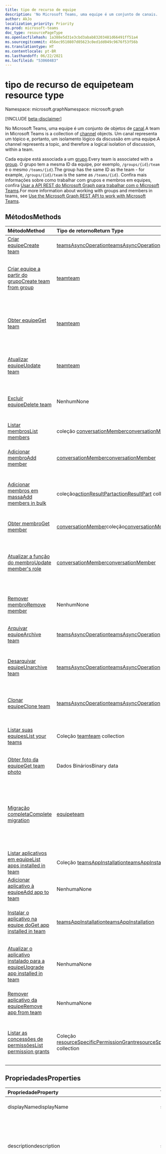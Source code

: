 ```yaml
---
title: tipo de recurso de equipe
description: 'No Microsoft Teams, uma equipe é um conjunto de canais. '
author: AkJo
localization_priority: Priority
ms.prod: microsoft-teams
doc_type: resourcePageType
ms.openlocfilehash: 1a388e5d31e3cbd3abab83203481d66491ff51a4
ms.sourcegitcommit: 456ec9510807d05623c0ed1dd049c9676f53f56b
ms.translationtype: HT
ms.contentlocale: pt-BR
ms.lasthandoff: 06/22/2021
ms.locfileid: "53060483"
---
```

# <a name="team-resource-type"></a><span data-ttu-id="aadde-103">tipo de recurso de equipe</span><span class="sxs-lookup"><span data-stu-id="aadde-103">team resource type</span></span>

<span data-ttu-id="aadde-104">Namespace: microsoft.graph</span><span class="sxs-lookup"><span data-stu-id="aadde-104">Namespace: microsoft.graph</span></span>

[!INCLUDE [beta-disclaimer](../../includes/beta-disclaimer.md)]

<span data-ttu-id="aadde-105">No Microsoft Teams, uma equipe é um conjunto de objetos de [canal](channel.md).</span><span class="sxs-lookup"><span data-stu-id="aadde-105">A team in Microsoft Teams is a collection of [channel](channel.md) objects.</span></span> <span data-ttu-id="aadde-106">Um canal representa um tópico e, portanto, um isolamento lógico da discussão em uma equipe.</span><span class="sxs-lookup"><span data-stu-id="aadde-106">A channel represents a topic, and therefore a logical isolation of discussion, within a team.</span></span>

<span data-ttu-id="aadde-107">Cada equipe está associada a um [grupo](../resources/group.md).</span><span class="sxs-lookup"><span data-stu-id="aadde-107">Every team is associated with a [group](../resources/group.md).</span></span> <span data-ttu-id="aadde-108">O grupo tem a mesma ID da equipe, por exemplo, `/groups/{id}/team` é o mesmo `/teams/{id}`.</span><span class="sxs-lookup"><span data-stu-id="aadde-108">The group has the same ID as the team - for example, `/groups/{id}/team` is the same as `/teams/{id}`.</span></span> <span data-ttu-id="aadde-109">Confira mais informações sobre como trabalhar com grupos e membros em equipes, confira [Usar a API REST do Microsoft Graph para trabalhar com o Microsoft Teams](teams-api-overview.md).</span><span class="sxs-lookup"><span data-stu-id="aadde-109">For more information about working with groups and members in teams, see [Use the Microsoft Graph REST API to work with Microsoft Teams](teams-api-overview.md).</span></span>

## <a name="methods"></a><span data-ttu-id="aadde-110">Métodos</span><span class="sxs-lookup"><span data-stu-id="aadde-110">Methods</span></span>

| <span data-ttu-id="aadde-111">Método</span><span class="sxs-lookup"><span data-stu-id="aadde-111">Method</span></span>       | <span data-ttu-id="aadde-112">Tipo de retorno</span><span class="sxs-lookup"><span data-stu-id="aadde-112">Return Type</span></span>  |<span data-ttu-id="aadde-113">Descrição</span><span class="sxs-lookup"><span data-stu-id="aadde-113">Description</span></span>|
|:---------------|:--------|:----------|
|[<span data-ttu-id="aadde-114">Criar equipe</span><span class="sxs-lookup"><span data-stu-id="aadde-114">Create team</span></span>](../api/team-post.md) | [<span data-ttu-id="aadde-115">teamsAsyncOperation</span><span class="sxs-lookup"><span data-stu-id="aadde-115">teamsAsyncOperation</span></span>](teamsasyncoperation.md) | <span data-ttu-id="aadde-116">Crie uma equipe do zero.</span><span class="sxs-lookup"><span data-stu-id="aadde-116">Create a team from scratch.</span></span> |
|[<span data-ttu-id="aadde-117">Criar equipe a partir do grupo</span><span class="sxs-lookup"><span data-stu-id="aadde-117">Create team from group</span></span>](../api/team-put-teams.md) | [<span data-ttu-id="aadde-118">team</span><span class="sxs-lookup"><span data-stu-id="aadde-118">team</span></span>](team.md) | <span data-ttu-id="aadde-119">Crie uma nova equipe ou adicione uma equipe a um grupo existente.</span><span class="sxs-lookup"><span data-stu-id="aadde-119">Create a new team, or add a team to an existing group.</span></span>|
|[<span data-ttu-id="aadde-120">Obter equipe</span><span class="sxs-lookup"><span data-stu-id="aadde-120">Get team</span></span>](../api/team-get.md) | [<span data-ttu-id="aadde-121">team</span><span class="sxs-lookup"><span data-stu-id="aadde-121">team</span></span>](team.md) | <span data-ttu-id="aadde-122">Recupere as propriedades e relações da equipe especificada.</span><span class="sxs-lookup"><span data-stu-id="aadde-122">Retrieve the properties and relationships of the specified team.</span></span>|
|[<span data-ttu-id="aadde-123">Atualizar equipe</span><span class="sxs-lookup"><span data-stu-id="aadde-123">Update team</span></span>](../api/team-update.md) | [<span data-ttu-id="aadde-124">team</span><span class="sxs-lookup"><span data-stu-id="aadde-124">team</span></span>](team.md) |<span data-ttu-id="aadde-125">Atualize as propriedades da equipe especificada.</span><span class="sxs-lookup"><span data-stu-id="aadde-125">Update the properties of the specified team.</span></span> |
|[<span data-ttu-id="aadde-126">Excluir equipe</span><span class="sxs-lookup"><span data-stu-id="aadde-126">Delete team</span></span>](../api/group-delete.md) | <span data-ttu-id="aadde-127">Nenhum</span><span class="sxs-lookup"><span data-stu-id="aadde-127">None</span></span> |<span data-ttu-id="aadde-128">Exclua a equipe e o grupo associado.</span><span class="sxs-lookup"><span data-stu-id="aadde-128">Delete the team and its associated group.</span></span> |
|[<span data-ttu-id="aadde-129">Listar membros</span><span class="sxs-lookup"><span data-stu-id="aadde-129">List members</span></span>](../api/team-list-members.md)|<span data-ttu-id="aadde-130">coleção [conversationMember](../resources/conversationmember.md)</span><span class="sxs-lookup"><span data-stu-id="aadde-130">[conversationMember](../resources/conversationmember.md) collection</span></span>|<span data-ttu-id="aadde-131">Obtenha a lista de membros nessa equipe.</span><span class="sxs-lookup"><span data-stu-id="aadde-131">Get the list of members in the team.</span></span>|
|[<span data-ttu-id="aadde-132">Adicionar membro</span><span class="sxs-lookup"><span data-stu-id="aadde-132">Add member</span></span>](../api/team-post-members.md)|[<span data-ttu-id="aadde-133">conversationMember</span><span class="sxs-lookup"><span data-stu-id="aadde-133">conversationMember</span></span>](../resources/conversationmember.md)|<span data-ttu-id="aadde-134">Adicione um novo membro à equipe.</span><span class="sxs-lookup"><span data-stu-id="aadde-134">Add a new member to the team.</span></span>|
|[<span data-ttu-id="aadde-135">Adicionar membros em massa</span><span class="sxs-lookup"><span data-stu-id="aadde-135">Add members in bulk</span></span>](../api/conversationmembers-add.md)|<span data-ttu-id="aadde-136">coleção[actionResultPart](../resources/actionresultpart.md)</span><span class="sxs-lookup"><span data-stu-id="aadde-136">[actionResultPart](../resources/actionresultpart.md) collection</span></span>|<span data-ttu-id="aadde-137">Adicione vários membros à equipe em uma única solicitação.</span><span class="sxs-lookup"><span data-stu-id="aadde-137">Add multiple members to the team in a single request.</span></span>|
|[<span data-ttu-id="aadde-138">Obter membro</span><span class="sxs-lookup"><span data-stu-id="aadde-138">Get member</span></span>](../api/team-get-members.md) | <span data-ttu-id="aadde-139">[conversationMember](conversationmember.md)coleção</span><span class="sxs-lookup"><span data-stu-id="aadde-139">[conversationMember](conversationmember.md) collection</span></span> | <span data-ttu-id="aadde-140">Obtenha um membro na equipe.</span><span class="sxs-lookup"><span data-stu-id="aadde-140">Get a member in the team.</span></span>|
|[<span data-ttu-id="aadde-141">Atualizar a função do membro</span><span class="sxs-lookup"><span data-stu-id="aadde-141">Update member's role</span></span>](../api/team-update-members.md)|[<span data-ttu-id="aadde-142">conversationMember</span><span class="sxs-lookup"><span data-stu-id="aadde-142">conversationMember</span></span>](../resources/conversationmember.md)|<span data-ttu-id="aadde-143">Alterar um membro para um proprietário ou voltar para um membro regular.</span><span class="sxs-lookup"><span data-stu-id="aadde-143">Change a member to an owner or back to a regular member.</span></span>|
|[<span data-ttu-id="aadde-144">Remover membro</span><span class="sxs-lookup"><span data-stu-id="aadde-144">Remove member</span></span>](../api/team-delete-members.md)|<span data-ttu-id="aadde-145">Nenhum</span><span class="sxs-lookup"><span data-stu-id="aadde-145">None</span></span>|<span data-ttu-id="aadde-146">Remova um membro existente da equipe.</span><span class="sxs-lookup"><span data-stu-id="aadde-146">Remove an existing member from the team.</span></span>|
|[<span data-ttu-id="aadde-147">Arquivar equipe</span><span class="sxs-lookup"><span data-stu-id="aadde-147">Archive team</span></span>](../api/team-archive.md) | [<span data-ttu-id="aadde-148">teamsAsyncOperation</span><span class="sxs-lookup"><span data-stu-id="aadde-148">teamsAsyncOperation</span></span>](../resources/teamsasyncoperation.md) |<span data-ttu-id="aadde-149">Coloque a equipe em um estado somente leitura.</span><span class="sxs-lookup"><span data-stu-id="aadde-149">Put the team in a read-only state.</span></span> |
|[<span data-ttu-id="aadde-150">Desarquivar equipe</span><span class="sxs-lookup"><span data-stu-id="aadde-150">Unarchive team</span></span>](../api/team-unarchive.md) | [<span data-ttu-id="aadde-151">teamsAsyncOperation</span><span class="sxs-lookup"><span data-stu-id="aadde-151">teamsAsyncOperation</span></span>](../resources/teamsasyncoperation.md) |<span data-ttu-id="aadde-152">Restaure a equipe com um estado de leitura e gravação.</span><span class="sxs-lookup"><span data-stu-id="aadde-152">Restore the team to a read-write state.</span></span> |
|[<span data-ttu-id="aadde-153">Clonar equipe</span><span class="sxs-lookup"><span data-stu-id="aadde-153">Clone team</span></span>](../api/team-clone.md) | [<span data-ttu-id="aadde-154">teamsAsyncOperation</span><span class="sxs-lookup"><span data-stu-id="aadde-154">teamsAsyncOperation</span></span>](../resources/teamsasyncoperation.md) |<span data-ttu-id="aadde-155">Copie a equipe e o grupo associado.</span><span class="sxs-lookup"><span data-stu-id="aadde-155">Copy the team and its associated group.</span></span> |
|[<span data-ttu-id="aadde-156">Listar suas equipes</span><span class="sxs-lookup"><span data-stu-id="aadde-156">List your teams</span></span>](../api/user-list-joinedteams.md) | <span data-ttu-id="aadde-157">Coleção [team](team.md)</span><span class="sxs-lookup"><span data-stu-id="aadde-157">[team](team.md) collection</span></span> | <span data-ttu-id="aadde-158">Liste as equipes das quais você é membro.</span><span class="sxs-lookup"><span data-stu-id="aadde-158">List the teams you are a member of.</span></span> |
|[<span data-ttu-id="aadde-159">Obter foto da equipe</span><span class="sxs-lookup"><span data-stu-id="aadde-159">Get team photo</span></span>](../api/team-get-photo.md) | <span data-ttu-id="aadde-160">Dados Binários</span><span class="sxs-lookup"><span data-stu-id="aadde-160">Binary data</span></span> | <span data-ttu-id="aadde-161">Obter a foto (imagem) de uma equipe.</span><span class="sxs-lookup"><span data-stu-id="aadde-161">Get the photo (picture) for a team.</span></span> |
|[<span data-ttu-id="aadde-162">Migração completa</span><span class="sxs-lookup"><span data-stu-id="aadde-162">Complete migration</span></span>](../api/team-completemigration.md)|[<span data-ttu-id="aadde-163">equipe</span><span class="sxs-lookup"><span data-stu-id="aadde-163">team</span></span>](team.md)| <span data-ttu-id="aadde-164">Remove o modo de migração da equipe e disponibiliza a equipe aos usuários para postar e ler mensagens.</span><span class="sxs-lookup"><span data-stu-id="aadde-164">Removes migration mode from the team and makes the team available to users to post and read messages.</span></span>|
|[<span data-ttu-id="aadde-165">Listar aplicativos em equipe</span><span class="sxs-lookup"><span data-stu-id="aadde-165">List apps installed in team</span></span>](../api/team-list-installedapps.md) | <span data-ttu-id="aadde-166">Coleção [teamsAppInstallation](teamsappinstallation.md)</span><span class="sxs-lookup"><span data-stu-id="aadde-166">[teamsAppInstallation](teamsappinstallation.md) collection</span></span> | <span data-ttu-id="aadde-167">Liste os aplicativos instalados em uma equipe.</span><span class="sxs-lookup"><span data-stu-id="aadde-167">List apps installed in a team.</span></span>|
|[<span data-ttu-id="aadde-168">Adicionar aplicativo à equipe</span><span class="sxs-lookup"><span data-stu-id="aadde-168">Add app to team</span></span>](../api/team-post-installedapps.md) |<span data-ttu-id="aadde-169">Nenhuma</span><span class="sxs-lookup"><span data-stu-id="aadde-169">None</span></span> | <span data-ttu-id="aadde-170">Adicione (instale) um aplicativo a uma equipe.</span><span class="sxs-lookup"><span data-stu-id="aadde-170">Add (install) an app to a team.</span></span>|
|[<span data-ttu-id="aadde-171">Instalar o aplicativo na equipe do</span><span class="sxs-lookup"><span data-stu-id="aadde-171">Get app installed in team</span></span>](../api/team-get-installedapps.md) | [<span data-ttu-id="aadde-172">teamsAppInstallation</span><span class="sxs-lookup"><span data-stu-id="aadde-172">teamsAppInstallation</span></span>](teamsappinstallation.md) | <span data-ttu-id="aadde-173">Obtenha o aplicativo especificado instalado em uma equipe.</span><span class="sxs-lookup"><span data-stu-id="aadde-173">Get the specified app installed in a team.</span></span>|
|[<span data-ttu-id="aadde-174">Atualizar o aplicativo instalado para a equipe</span><span class="sxs-lookup"><span data-stu-id="aadde-174">Upgrade app installed in team</span></span>](../api/team-teamsappinstallation-upgrade.md) | <span data-ttu-id="aadde-175">Nenhuma</span><span class="sxs-lookup"><span data-stu-id="aadde-175">None</span></span> | <span data-ttu-id="aadde-176">Atualize o aplicativo instalado em uma equipe para a versão mais recente.</span><span class="sxs-lookup"><span data-stu-id="aadde-176">Upgrade the app installed in a team to the latest version.</span></span>|
|[<span data-ttu-id="aadde-177">Remover aplicativo da equipe</span><span class="sxs-lookup"><span data-stu-id="aadde-177">Remove app from team</span></span>](../api/team-delete-installedapps.md) | <span data-ttu-id="aadde-178">Nenhuma</span><span class="sxs-lookup"><span data-stu-id="aadde-178">None</span></span> | <span data-ttu-id="aadde-179">Remova (desinstale) um aplicativo de uma equipe.</span><span class="sxs-lookup"><span data-stu-id="aadde-179">Remove (uninstall) an app from a team.</span></span>|
|[<span data-ttu-id="aadde-180">Listar as concessões de permissões</span><span class="sxs-lookup"><span data-stu-id="aadde-180">List permission grants</span></span>](../api/team-list-permissiongrants.md) | <span data-ttu-id="aadde-181">Coleção [resourceSpecificPermissionGrant](resourcespecificpermissiongrant.md)</span><span class="sxs-lookup"><span data-stu-id="aadde-181">[resourceSpecificPermissionGrant](resourcespecificpermissiongrant.md) collection</span></span> | <span data-ttu-id="aadde-182">Liste as permissões que foram concedidas aos aplicativos para acessar a equipe.</span><span class="sxs-lookup"><span data-stu-id="aadde-182">List permissions that have been granted to apps to access the team.</span></span>|

## <a name="properties"></a><span data-ttu-id="aadde-183">Propriedades</span><span class="sxs-lookup"><span data-stu-id="aadde-183">Properties</span></span>

| <span data-ttu-id="aadde-184">Propriedade</span><span class="sxs-lookup"><span data-stu-id="aadde-184">Property</span></span> | <span data-ttu-id="aadde-185">Tipo</span><span class="sxs-lookup"><span data-stu-id="aadde-185">Type</span></span> | <span data-ttu-id="aadde-186">Descrição</span><span class="sxs-lookup"><span data-stu-id="aadde-186">Description</span></span> |
|:---------------|:--------|:----------|
|<span data-ttu-id="aadde-187">displayName</span><span class="sxs-lookup"><span data-stu-id="aadde-187">displayName</span></span>|<span data-ttu-id="aadde-188">string</span><span class="sxs-lookup"><span data-stu-id="aadde-188">string</span></span>| <span data-ttu-id="aadde-189">O nome da equipe.</span><span class="sxs-lookup"><span data-stu-id="aadde-189">The name of the team.</span></span> |
|<span data-ttu-id="aadde-190">description</span><span class="sxs-lookup"><span data-stu-id="aadde-190">description</span></span>|<span data-ttu-id="aadde-191">string</span><span class="sxs-lookup"><span data-stu-id="aadde-191">string</span></span>| <span data-ttu-id="aadde-192">Uma descrição opcional para a equipe.</span><span class="sxs-lookup"><span data-stu-id="aadde-192">An optional description for the team.</span></span> <span data-ttu-id="aadde-193">O comprimento máximo é de 1024 caracteres.</span><span class="sxs-lookup"><span data-stu-id="aadde-193">Maximum length: 1024 characters.</span></span> |
|<span data-ttu-id="aadde-194">classificação</span><span class="sxs-lookup"><span data-stu-id="aadde-194">classification</span></span>|<span data-ttu-id="aadde-195">string</span><span class="sxs-lookup"><span data-stu-id="aadde-195">string</span></span>| <span data-ttu-id="aadde-196">Um rótulo opcional.</span><span class="sxs-lookup"><span data-stu-id="aadde-196">An optional label.</span></span> <span data-ttu-id="aadde-197">Normalmente descreve a confidencialidade da empresa ou dos dados da equipe.</span><span class="sxs-lookup"><span data-stu-id="aadde-197">Typically describes the data or business sensitivity of the team.</span></span> <span data-ttu-id="aadde-198">Deve coincidir com um dos conjuntos predefinidos no diretório do locatário.</span><span class="sxs-lookup"><span data-stu-id="aadde-198">Must match one of a pre-configured set in the tenant's directory.</span></span> |
|<span data-ttu-id="aadde-199">specialization</span><span class="sxs-lookup"><span data-stu-id="aadde-199">specialization</span></span>|[<span data-ttu-id="aadde-200">teamSpecialization</span><span class="sxs-lookup"><span data-stu-id="aadde-200">teamSpecialization</span></span>](teamspecialization.md)| <span data-ttu-id="aadde-201">Opcional.</span><span class="sxs-lookup"><span data-stu-id="aadde-201">Optional.</span></span> <span data-ttu-id="aadde-202">Indica se a equipe destina-se a um caso de uso específico.</span><span class="sxs-lookup"><span data-stu-id="aadde-202">Indicates whether the team is intended for a particular use case.</span></span>  <span data-ttu-id="aadde-203">Cada especialização de equipe tem acesso a comportamentos e experiências exclusivos direcionados ao seu caso de uso.</span><span class="sxs-lookup"><span data-stu-id="aadde-203">Each team specialization has access to unique behaviors and experiences targeted to its use case.</span></span> |
|<span data-ttu-id="aadde-204">visibility</span><span class="sxs-lookup"><span data-stu-id="aadde-204">visibility</span></span>|[<span data-ttu-id="aadde-205">teamVisibilityType</span><span class="sxs-lookup"><span data-stu-id="aadde-205">teamVisibilityType</span></span>](teamvisibilitytype.md)| <span data-ttu-id="aadde-p106">A visibilidade de um grupo e equipe. Padrão é Público.</span><span class="sxs-lookup"><span data-stu-id="aadde-p106">The visibility of the group and team. Defaults to Public.</span></span> |
|<span data-ttu-id="aadde-208">funSettings</span><span class="sxs-lookup"><span data-stu-id="aadde-208">funSettings</span></span>|[<span data-ttu-id="aadde-209">teamFunSettings</span><span class="sxs-lookup"><span data-stu-id="aadde-209">teamFunSettings</span></span>](teamfunsettings.md) |<span data-ttu-id="aadde-210">Configurações que definem o uso de Giphy, memes e figurinhas na equipe.</span><span class="sxs-lookup"><span data-stu-id="aadde-210">Settings to configure use of Giphy, memes, and stickers in the team.</span></span>|
|<span data-ttu-id="aadde-211">guestSettings</span><span class="sxs-lookup"><span data-stu-id="aadde-211">guestSettings</span></span>|[<span data-ttu-id="aadde-212">teamGuestSettings</span><span class="sxs-lookup"><span data-stu-id="aadde-212">teamGuestSettings</span></span>](teamguestsettings.md) |<span data-ttu-id="aadde-213">Configurações que definem se os convidados podem criar, atualizar ou excluir canais na equipe.</span><span class="sxs-lookup"><span data-stu-id="aadde-213">Settings to configure whether guests can create, update, or delete channels in the team.</span></span>|
|<span data-ttu-id="aadde-214">internalId</span><span class="sxs-lookup"><span data-stu-id="aadde-214">internalId</span></span> | <span data-ttu-id="aadde-215">string</span><span class="sxs-lookup"><span data-stu-id="aadde-215">string</span></span> | <span data-ttu-id="aadde-216">Uma ID exclusiva da equipe, que foi usada em alguns locais, como o log de auditoria da [API da Atividade de Gestão do Office 365](/office/office-365-management-api/office-365-management-activity-api-reference).</span><span class="sxs-lookup"><span data-stu-id="aadde-216">A unique ID for the team that has been used in a few places such as the audit log/[Office 365 Management Activity API](/office/office-365-management-api/office-365-management-activity-api-reference).</span></span> |
|<span data-ttu-id="aadde-217">isArchived</span><span class="sxs-lookup"><span data-stu-id="aadde-217">isArchived</span></span>|<span data-ttu-id="aadde-218">Booliano</span><span class="sxs-lookup"><span data-stu-id="aadde-218">Boolean</span></span>|<span data-ttu-id="aadde-219">Se essa equipe está no modo somente leitura.</span><span class="sxs-lookup"><span data-stu-id="aadde-219">Whether this team is in read-only mode.</span></span> |
|<span data-ttu-id="aadde-220">memberSettings</span><span class="sxs-lookup"><span data-stu-id="aadde-220">memberSettings</span></span>|[<span data-ttu-id="aadde-221">teamMemberSettings</span><span class="sxs-lookup"><span data-stu-id="aadde-221">teamMemberSettings</span></span>](teammembersettings.md) |<span data-ttu-id="aadde-222">Configurações para configurar se os membros podem executar determinadas ações, por exemplo, criar canais e adicionar bots na equipe.</span><span class="sxs-lookup"><span data-stu-id="aadde-222">Settings to configure whether members can perform certain actions, for example, create channels and add bots, in the team.</span></span>|
|<span data-ttu-id="aadde-223">messagingSettings</span><span class="sxs-lookup"><span data-stu-id="aadde-223">messagingSettings</span></span>|[<span data-ttu-id="aadde-224">teamMessagingSettings</span><span class="sxs-lookup"><span data-stu-id="aadde-224">teamMessagingSettings</span></span>](teammessagingsettings.md) |<span data-ttu-id="aadde-225">Configurações para definir a mensagens e menções na equipe.</span><span class="sxs-lookup"><span data-stu-id="aadde-225">Settings to configure messaging and mentions in the team.</span></span>|
|<span data-ttu-id="aadde-226">discoverySettings</span><span class="sxs-lookup"><span data-stu-id="aadde-226">discoverySettings</span></span>|[<span data-ttu-id="aadde-227">teamDiscoverySettings</span><span class="sxs-lookup"><span data-stu-id="aadde-227">teamDiscoverySettings</span></span>](teamdiscoverysettings.md) |<span data-ttu-id="aadde-228">Configurações de capacidade de descoberta da equipe por outras pessoas.</span><span class="sxs-lookup"><span data-stu-id="aadde-228">Settings to configure team discoverability by others.</span></span>|
|<span data-ttu-id="aadde-229">webUrl</span><span class="sxs-lookup"><span data-stu-id="aadde-229">webUrl</span></span>|<span data-ttu-id="aadde-230">cadeia de caracteres (somente leitura)</span><span class="sxs-lookup"><span data-stu-id="aadde-230">string (readonly)</span></span> | <span data-ttu-id="aadde-231">Um hiperlink que será enviado à equipe no cliente do Microsoft Teams.</span><span class="sxs-lookup"><span data-stu-id="aadde-231">A hyperlink that will go to the team in the Microsoft Teams client.</span></span> <span data-ttu-id="aadde-232">Esta é a URL que você recebe ao clicar com o botão direito do mouse em uma equipe no cliente do Microsoft Teams e escolher **Obter o link para a equipe**.</span><span class="sxs-lookup"><span data-stu-id="aadde-232">This is the URL that you get when you right-click a team in the Microsoft Teams client and select **Get link to team**.</span></span> <span data-ttu-id="aadde-233">Essa URL deve ser tratada como um blob opaco e não analisado.</span><span class="sxs-lookup"><span data-stu-id="aadde-233">This URL should be treated as an opaque blob, and not parsed.</span></span> |
|<span data-ttu-id="aadde-234">classSettings</span><span class="sxs-lookup"><span data-stu-id="aadde-234">classSettings</span></span>|[<span data-ttu-id="aadde-235">teamClassSettings</span><span class="sxs-lookup"><span data-stu-id="aadde-235">teamClassSettings</span></span>](teamclasssettings.md) |<span data-ttu-id="aadde-236">Definir configurações de uma classe.</span><span class="sxs-lookup"><span data-stu-id="aadde-236">Configure settings of a class.</span></span> <span data-ttu-id="aadde-237">Disponível apenas quando a equipe representa uma classe.</span><span class="sxs-lookup"><span data-stu-id="aadde-237">Available only when the team represents a class.</span></span>|
|<span data-ttu-id="aadde-238">isMembershipLimitedToOwners</span><span class="sxs-lookup"><span data-stu-id="aadde-238">isMembershipLimitedToOwners</span></span>|<span data-ttu-id="aadde-239">Booliano</span><span class="sxs-lookup"><span data-stu-id="aadde-239">Boolean</span></span>|<span data-ttu-id="aadde-240">Se definido para `true`, a equipe está atualmente no estado de membro da equipe apenas para o proprietário e não é acessível a outros membros da equipe, tais como estudantes.</span><span class="sxs-lookup"><span data-stu-id="aadde-240">If set to `true`, the team is currently in the owner-only team membership state and not accessible by other team members, such as students.</span></span>|
|<span data-ttu-id="aadde-241">createdDateTime</span><span class="sxs-lookup"><span data-stu-id="aadde-241">createdDateTime</span></span>|<span data-ttu-id="aadde-242">dateTimeOffset</span><span class="sxs-lookup"><span data-stu-id="aadde-242">dateTimeOffset</span></span>|<span data-ttu-id="aadde-243">Carimbo de data/hora de criação da equipe.</span><span class="sxs-lookup"><span data-stu-id="aadde-243">Timestamp at which the team was created.</span></span>|

### <a name="instance-attributes"></a><span data-ttu-id="aadde-244">Atributos de instância</span><span class="sxs-lookup"><span data-stu-id="aadde-244">Instance attributes</span></span>

<span data-ttu-id="aadde-p109">Atributos de instância são propriedades com comportamentos especiais. Essas propriedades são temporárias e a) definem o comportamento que o serviço deve apresentar ou b) fornecem valores de propriedades de curto prazo, como uma URL de download, para um item com data de expiração.</span><span class="sxs-lookup"><span data-stu-id="aadde-p109">Instance attributes are properties with special behaviors. These properties are temporary and either a) define behavior the service should perform or b) provide short-term property values, like a download URL for an item that expires.</span></span>

| <span data-ttu-id="aadde-247">Nome da propriedade</span><span class="sxs-lookup"><span data-stu-id="aadde-247">Property name</span></span>| <span data-ttu-id="aadde-248">Tipo</span><span class="sxs-lookup"><span data-stu-id="aadde-248">Type</span></span>   | <span data-ttu-id="aadde-249">Descrição</span><span class="sxs-lookup"><span data-stu-id="aadde-249">Description</span></span>
|:-----------------------|:-------|:-------------------------|
|<span data-ttu-id="aadde-250">@microsoft.graph.teamCreationMode</span><span class="sxs-lookup"><span data-stu-id="aadde-250">@microsoft.graph.teamCreationMode</span></span>|<span data-ttu-id="aadde-251">cadeia de caracteres</span><span class="sxs-lookup"><span data-stu-id="aadde-251">string</span></span>|<span data-ttu-id="aadde-252">Indica que a equipe está em estado de migração e atualmente está sendo usada para fins de migração.</span><span class="sxs-lookup"><span data-stu-id="aadde-252">Indicates that the team is in migration state and is currently being used for migration purposes.</span></span> <span data-ttu-id="aadde-253">Ele aceita um valor: `migration`.</span><span class="sxs-lookup"><span data-stu-id="aadde-253">It accepts one value: `migration`.</span></span> <span data-ttu-id="aadde-254">**Observação**: no futuro, a Microsoft pode exigir que você ou seus clientes paguem taxas adicionais com base na quantidade de dados importados.</span><span class="sxs-lookup"><span data-stu-id="aadde-254">**Note**: In the future, Microsoft may require you or your customers to pay additional fees based on the amount of data imported.</span></span>|

<span data-ttu-id="aadde-255">Para um exemplo de solicitação POST, confira [Solicitação (criar equipe no estado de migração)](https://docs.microsoft.com/microsoftteams/platform/graph-api/import-messages/import-external-messages-to-teams).</span><span class="sxs-lookup"><span data-stu-id="aadde-255">For a POST request example, see [Request (create team in migration state)](https://docs.microsoft.com/microsoftteams/platform/graph-api/import-messages/import-external-messages-to-teams).</span></span>

## <a name="relationships"></a><span data-ttu-id="aadde-256">Relações</span><span class="sxs-lookup"><span data-stu-id="aadde-256">Relationships</span></span>

| <span data-ttu-id="aadde-257">Relação</span><span class="sxs-lookup"><span data-stu-id="aadde-257">Relationship</span></span> | <span data-ttu-id="aadde-258">Tipo</span><span class="sxs-lookup"><span data-stu-id="aadde-258">Type</span></span> | <span data-ttu-id="aadde-259">Descrição</span><span class="sxs-lookup"><span data-stu-id="aadde-259">Description</span></span> |
|:---------------|:--------|:----------|
|<span data-ttu-id="aadde-260">channels</span><span class="sxs-lookup"><span data-stu-id="aadde-260">channels</span></span>|<span data-ttu-id="aadde-261">Coleção [channel](channel.md)</span><span class="sxs-lookup"><span data-stu-id="aadde-261">[channel](channel.md) collection</span></span>|<span data-ttu-id="aadde-262">A coleção de canais e mensagens associadas à equipe.</span><span class="sxs-lookup"><span data-stu-id="aadde-262">The collection of channels & messages associated with the team.</span></span>|
|<span data-ttu-id="aadde-263">installedApps</span><span class="sxs-lookup"><span data-stu-id="aadde-263">installedApps</span></span>|<span data-ttu-id="aadde-264">Coleção [teamsAppInstallation](teamsappinstallation.md)</span><span class="sxs-lookup"><span data-stu-id="aadde-264">[teamsAppInstallation](teamsappinstallation.md) collection</span></span>|<span data-ttu-id="aadde-265">Os aplicativos instalados nessa equipe.</span><span class="sxs-lookup"><span data-stu-id="aadde-265">The apps installed in this team.</span></span>|
|<span data-ttu-id="aadde-266">members</span><span class="sxs-lookup"><span data-stu-id="aadde-266">members</span></span>|<span data-ttu-id="aadde-267">coleção [conversationMember](../resources/conversationmember.md)</span><span class="sxs-lookup"><span data-stu-id="aadde-267">[conversationMember](../resources/conversationmember.md) collection</span></span>|<span data-ttu-id="aadde-268">Membros e proprietários da equipe.</span><span class="sxs-lookup"><span data-stu-id="aadde-268">Members and owners of the team.</span></span>|
|<span data-ttu-id="aadde-269">owners</span><span class="sxs-lookup"><span data-stu-id="aadde-269">owners</span></span>|[<span data-ttu-id="aadde-270">user</span><span class="sxs-lookup"><span data-stu-id="aadde-270">user</span></span>](user.md)| <span data-ttu-id="aadde-271">A lista de proprietários desta equipe.</span><span class="sxs-lookup"><span data-stu-id="aadde-271">The list of this team's owners.</span></span> <span data-ttu-id="aadde-272">Atualmente, ao criar uma equipe usando permissões de aplicativo, exatamente um proprietário deve ser especificado.</span><span class="sxs-lookup"><span data-stu-id="aadde-272">Currently, when creating a team using application permissions, exactly one owner must be specified.</span></span> <span data-ttu-id="aadde-273">Ao usar permissões delegadas pelo usuário, nenhum proprietário pode ser especificado (o usuário atual é o proprietário).</span><span class="sxs-lookup"><span data-stu-id="aadde-273">When using user delegated permissions, no owner can be specified (the current user is the owner).</span></span> <span data-ttu-id="aadde-274">O proprietário deve ser especificado como um objeto ID (GUID), não um UPN.</span><span class="sxs-lookup"><span data-stu-id="aadde-274">Owner must be specified as an object ID (GUID), not a UPN.</span></span> |
|<span data-ttu-id="aadde-275">operations</span><span class="sxs-lookup"><span data-stu-id="aadde-275">operations</span></span>|<span data-ttu-id="aadde-276">Coleção [teamsAsyncOperation](teamsasyncoperation.md)</span><span class="sxs-lookup"><span data-stu-id="aadde-276">[teamsAsyncOperation](teamsasyncoperation.md) collection</span></span>| <span data-ttu-id="aadde-277">As operações assíncronas que foram executadas ou estão em execução nesta equipe.</span><span class="sxs-lookup"><span data-stu-id="aadde-277">The async operations that ran or are running on this team.</span></span> | 
|<span data-ttu-id="aadde-278">photo</span><span class="sxs-lookup"><span data-stu-id="aadde-278">photo</span></span>|[<span data-ttu-id="aadde-279">profilePhoto</span><span class="sxs-lookup"><span data-stu-id="aadde-279">profilePhoto</span></span>](../resources/profilephoto.md)|<span data-ttu-id="aadde-280">Foto da equipe.</span><span class="sxs-lookup"><span data-stu-id="aadde-280">The team photo.</span></span>|
|[<span data-ttu-id="aadde-281">primaryChannel</span><span class="sxs-lookup"><span data-stu-id="aadde-281">primaryChannel</span></span>](../api/team-get-primarychannel.md)|[<span data-ttu-id="aadde-282">channel</span><span class="sxs-lookup"><span data-stu-id="aadde-282">channel</span></span>](channel.md)| <span data-ttu-id="aadde-283">O canal geral da equipe.</span><span class="sxs-lookup"><span data-stu-id="aadde-283">The general channel for the team.</span></span> | 
|<span data-ttu-id="aadde-284">Cronograma</span><span class="sxs-lookup"><span data-stu-id="aadde-284">schedule</span></span>|[<span data-ttu-id="aadde-285">Cronograma</span><span class="sxs-lookup"><span data-stu-id="aadde-285">schedule</span></span>](schedule.md)| <span data-ttu-id="aadde-286">Cronograma de turno para essa equipe.</span><span class="sxs-lookup"><span data-stu-id="aadde-286">The schedule of shifts for this team.</span></span>|
|<span data-ttu-id="aadde-287">template</span><span class="sxs-lookup"><span data-stu-id="aadde-287">template</span></span>|[<span data-ttu-id="aadde-288">teamsTemplate</span><span class="sxs-lookup"><span data-stu-id="aadde-288">teamsTemplate</span></span>](teamstemplate.md)| <span data-ttu-id="aadde-289">O modelo usado para criar essa equipe.</span><span class="sxs-lookup"><span data-stu-id="aadde-289">The template this team was created from.</span></span> <span data-ttu-id="aadde-290">Confira os [modelos disponíveis](/MicrosoftTeams/get-started-with-teams-templates).</span><span class="sxs-lookup"><span data-stu-id="aadde-290">See [available templates](/MicrosoftTeams/get-started-with-teams-templates).</span></span> |
|<span data-ttu-id="aadde-291">permissionGrants</span><span class="sxs-lookup"><span data-stu-id="aadde-291">permissionGrants</span></span>|<span data-ttu-id="aadde-292">Coleção [resourceSpecificPermissionGrant](resourcespecificpermissiongrant.md)</span><span class="sxs-lookup"><span data-stu-id="aadde-292">[resourceSpecificPermissionGrant](resourcespecificpermissiongrant.md) collection</span></span>| <span data-ttu-id="aadde-293">Uma coleção de permissões concedidas a aplicativos para acessar a equipe.</span><span class="sxs-lookup"><span data-stu-id="aadde-293">A collection of permissions granted to apps to access the team.</span></span>|
|<span data-ttu-id="aadde-294">tags</span><span class="sxs-lookup"><span data-stu-id="aadde-294">tags</span></span>|<span data-ttu-id="aadde-295">Coleção [teamworkTag](../resources/teamworktag.md)</span><span class="sxs-lookup"><span data-stu-id="aadde-295">[teamworkTag](../resources/teamworktag.md) collection</span></span>|<span data-ttu-id="aadde-296">Os rótulos associados com a equipe.</span><span class="sxs-lookup"><span data-stu-id="aadde-296">The tags associated with the team.</span></span>|

## <a name="json-representation"></a><span data-ttu-id="aadde-297">Representação JSON</span><span class="sxs-lookup"><span data-stu-id="aadde-297">JSON representation</span></span>

<span data-ttu-id="aadde-298">Veja a seguir uma representação JSON do recurso.</span><span class="sxs-lookup"><span data-stu-id="aadde-298">The following is a JSON representation of the resource.</span></span>

><span data-ttu-id="aadde-299">**Observação:** se a equipe for do tipo classe, uma propriedade **classSettings** será aplicada à equipe.</span><span class="sxs-lookup"><span data-stu-id="aadde-299">**Note:** If the team is of type class, a **classSettings** property is applied on the team.</span></span>

<!-- {
  "blockType": "resource",
  "@odata.type": "microsoft.graph.team",
  "baseType": "microsoft.graph.entity"
}-->

```json
{
  "guestSettings": {"@odata.type": "microsoft.graph.teamGuestSettings"},
  "memberSettings": {"@odata.type": "microsoft.graph.teamMemberSettings"},
  "messagingSettings": {"@odata.type": "microsoft.graph.teamMessagingSettings"},
  "funSettings": {"@odata.type": "microsoft.graph.teamFunSettings"},
  "discoverySettings": {"@odata.type": "microsoft.graph.teamDiscoverySettings"},
  "internalId": "string",
  "isArchived": false,
  "webUrl": "string (URL)",
  "displayName": "string",
  "description": "string",
  "classification": "string",
  "specialization": "string",
  "visibility": "string",
  "classSettings": {"@odata.type": "microsoft.graph.teamClassSettings"},
  "isMembershipLimitedToOwners":"boolean",
  "createdDateTime": "dateTimeOffset"
}
```

<!-- uuid: 8fcb5dbc-d5aa-4681-8e31-b001d5168d79
2015-10-25 14:57:30 UTC -->
<!--
{
  "type": "#page.annotation",
  "description": "team resource",
  "keywords": "",
  "section": "documentation",
  "tocPath": "",
  "suppressions": []
}
-->

## <a name="see-also"></a><span data-ttu-id="aadde-300">Confira também</span><span class="sxs-lookup"><span data-stu-id="aadde-300">See also</span></span>

- [<span data-ttu-id="aadde-301">Usar o API do Microsoft Graph para trabalhar com o Microsoft Teams</span><span class="sxs-lookup"><span data-stu-id="aadde-301">Use the Microsoft Graph API to work with Microsoft Teams</span></span>](teams-api-overview.md)
- [<span data-ttu-id="aadde-302">Como criar um grupo com uma equipe</span><span class="sxs-lookup"><span data-stu-id="aadde-302">Creating a group with a team</span></span>](/graph/teams-create-group-and-team)
- [<span data-ttu-id="aadde-303">Listar todas as equipes</span><span class="sxs-lookup"><span data-stu-id="aadde-303">List all teams</span></span>](/graph/teams-list-all-teams)


